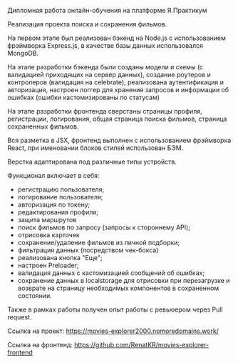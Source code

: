 Дипломная работа онлайн-обучения на платформе Я.Практикум

Реализация проекта поиска и сохранения фильмов.

На первом этапе был реализован бэкенд на Node.js с использованием фрэймворка Express.js, в качестве базы данных использовался MongoDB.

На этапе разработки бэкенда были созданы модели и схемы (с валидацией приходящих на сервер данных), создание роутеров и контролеров (валидация на celebrate), реализована аутентификация и авторизация, настроен логгер для хранения запросов и информации об ошибках (ошибки кастомизированы по статусам)

На этапе разработки фронтенда сверстаны страницы профиля, регистрации, логирования, общая страница поиска фильмов, страница сохраненных фильмов.  

Вся разметка в JSX, фронтенд выполнен с использованием фрэймворка React, при именовании блоков стилей использован БЭМ.

Верстка адаптирована под различные типы устройств.

Функционал включает в себя:
- регистрацию пользователя;
- логирование пользователя;
- авторизация по токену;
- редактирования профиля;
- защита маршрутов
- поиск фильмов по запросу (запросы к стороннему API);
- отрисовка карточек
- сохранение/удаление фильмов из личной подборки;
- фильтрация данных (посредством чек-бокса)
- реализована кнопка "Еще";
- настроен Preloader;
- валидация данных с кастомизацией сообщений об ошибках;
- сохранение данных в localstorage для отрисовки при перезагрузке и возврате на страницу необходимых компонентов в сохраненном состоянии.

Также в рамках работы получен опыт работы с ревьюером через Pull request.

Ссылка на проект: https://movies-explorer2000.nomoredomains.work/

Ссылка на фронтенд: https://github.com/RenatKR/movies-explorer-frontend
